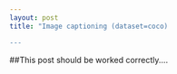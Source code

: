 ```yaml
---
layout: post
title: "Image captioning (dataset=coco)

---
```


##This post should be worked correctly.... 


